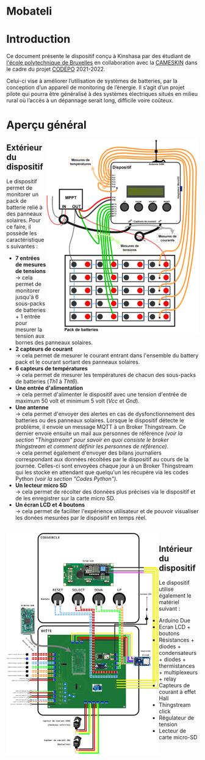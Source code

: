 # Mobateli
<h1> Introduction </h1>
<p> Ce document présente le dispositif conçu à Kinshasa par des étudiant de <a href="https://polytech.ulb.be/">l'école polytechnique de Bruxelles</a> en collaboration avec la <a href="https://www.cameskin.org/" target="_blank">CAMESKIN</a> dans le cadre du projet <a href="https://polytech.ulb.be/fr/international/cellule-de-cooperation-au-developpement" target="_blank">CODEPO</a> 2021-2022. </p>
<p> Celui-ci vise à améliorer l’utilisation de systèmes de batteries, par la conception d’un appareil de monitoring de l’énergie. Il s’agit d’un projet pilote qui pourra être généralisé à des systèmes électriques situés en milieu rural où l’accès à un dépannage serait long, difficile voire coûteux.

<h1> Aperçu général </h1>
<img src="informations/images/CablageDispositifPackEntier.png" width="400" align="right">
<h2> Extérieur du dispositif </h2>
Le dispositif permet de monitorer un pack de batterie relié à des panneaux solaires. Pour ce faire, il possède les caractéristiques suivantes :
<ul>
  <li> <b>7 entrées de mesures de tensions</b>  <br>
    &#x2192; cela permet de monitorer jusqu'à 6 sous-packs de batteries + 1 entrée pour mesurer la tension aux bornes des panneaux solaires.  </li>
  <li> <b>2 capteurs de courant </b> <br>
    &#x2192; cela permet de mesurer le courant entrant dans l'ensemble du battery pack et le courant sortant des panneaux solaires. </li>
  <li> <b>6 capteurs de températures </b> <br>
    &#x2192; cela permet de mesurer les températures de chacun des sous-packs de batteries (<i>Th1</i> à <i>Tht6</i>).
  </li>
  <li> <b>Une entrée d'alimentation</b> <br>
    &#x2192; cela permet d'alimenter le dispositif avec une tension d'entrée de maximum 50 volt et minimum 5 volt (<i>Vcc</i> et <i>Gnd</i>). 
  </li>
  <li> <b>Une antenne</b> <br>
    &#x2192; cela permet d'envoyer des alertes en cas de dysfonctionnement des batteries ou des panneaux solaires. Lorsque le dispositif détecte le  
    problème, il envoie un message MQTT à un Broker Thingstream. Ce dernier envoie ensuite un mail aux personnes de référence <i>(voir la section   
    "Thingstream" pour savoir en quoi consiste le broker thingstream et comment définir les personnes de référence).</i> <br>
    &#x2192; cela permet également d'envoyer des bilans journaliers correspondant aux données récoltées par le dispositif au cours de la journée.
    Celles-ci sont envoyées chaque jour à un Broker Thingstream qui les stocke en attendant que quelqu'un les récupère via les codes Python 
    <i>(voir la section "Codes Python")</i>.
  </li> 
  <li> <b>Un lecteur micro SD</b> <br>
    &#x2192; cela permet de récolter des données plus précises via le dispositif et de les enregistrer sur la carte micro SD. 
  </li>
  <li> <b>Un écran LCD et 4 boutons</b> <br>
    &#x2192; cela permet de faciliter l'expérience utilisateur et de pouvoir visualiser les donées mesurées par le dispositif en temps réel. 
  </li>
</ul>
<br>

<img src="informations/images/PROTO_FINAL_SCHEMA.png" width="400" align="left">
<h2> Intérieur du dispositif </h2>
Le dispositif utilise également le matériel suivant :
<ul> 
  <li> Arduino Due </li>
  <li> Ecran LCD + boutons </li>
  <li> Résistances + diodes + condensateurs + diodes + thermistances + multiplexeurs + relay </li>
  <li> Capteurs de courant à effet Hall </li>
  <li> Thingstream click </li>
  <li> Régulateur de tension </li>
  <li> Lecteur de carte micro-SD </li>
</ul>

